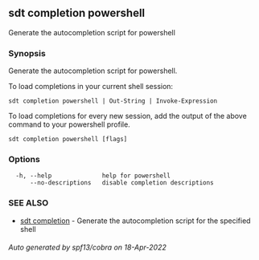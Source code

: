 ## sdt completion powershell

Generate the autocompletion script for powershell

### Synopsis

Generate the autocompletion script for powershell.

To load completions in your current shell session:

	sdt completion powershell | Out-String | Invoke-Expression

To load completions for every new session, add the output of the above command
to your powershell profile.


```
sdt completion powershell [flags]
```

### Options

```
  -h, --help              help for powershell
      --no-descriptions   disable completion descriptions
```

### SEE ALSO

* [sdt completion](sdt_completion.md)	 - Generate the autocompletion script for the specified shell

###### Auto generated by spf13/cobra on 18-Apr-2022
